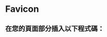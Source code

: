 # Favicon
## <head>在您的頁面部分插入以下程式碼：
# <link rel="apple-touch-icon" sizes="180x180" href="https://github.com/MysteriousCity/Favicon/apple-touch-icon.png">
# <link rel="icon" type="image/png" sizes="32x32" href="https://github.com/MysteriousCity/Favicon/favicon-32x32.png">
# <link rel="icon" type="image/png" sizes="16x16" href="https://github.com/MysteriousCity/Favicon/favicon-16x16.png">
# <link rel="manifest" href="https://github.com/MysteriousCity/Favicon/site.webmanifest">
# <link rel="shortcut icon" href="https://github.com/MysteriousCity/Favicon/favicon.ico">
# <meta name="msapplication-TileColor" content="#da532c">
# <meta name="msapplication-config" content="https://github.com/MysteriousCity/Favicon/browserconfig.xml">
# <meta name="theme-color" content="#ffffff">
